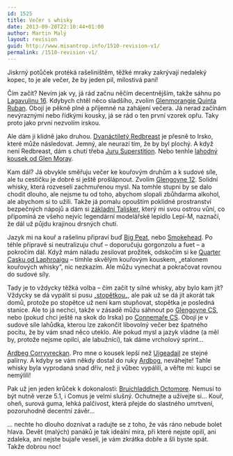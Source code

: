 ```yaml
---
id: 1525
title: Večer s whisky
date: 2013-09-28T22:10:44+01:00
author: Martin Malý
layout: revision
guid: http://www.misantrop.info/1510-revision-v1/
permalink: /1510-revision-v1/
---
```

Jiskrný potůček protéká rašeliništěm, těžké mraky zakrývají nedaleký kopec, to je ale večer, že by jeden pil, milostivá paní!

<!--more-->

Čím začít? Nevím jak vy, já rád začnu něčím decentnějším, takže sáhnu po [Lagavulinu 16](http://www.masterofmalt.com/whiskies/lagavulin-16-year-old-whisky/). Kdybych chtěl něco sladšího, zvolím [Glenmorangie Quinta Ruban](http://www.masterofmalt.com/whiskies/glenmorangie-quinta-ruban-whisky/?srh=1). Obojí je pěkně plné a příjemné na zahájení večera. Já nerad začínám nevýraznými nebo řídkými kousky, já se rád o ten první vzorek opřu. Taky proto jako první nezvolím irskou.

Ale dám ji klidně jako druhou. [Dvanáctiletý Redbreast](http://www.masterofmalt.com/whiskies/red-breast-12-year-old-whiskey/?srh=1) je přesně to Irsko, které může následovat. Jemný, ale neurazí tím, že by byl plochý. A když není Redbreast, dám s chutí třeba [Juru Superstition](http://www.masterofmalt.com/whiskies/isle-of-jura-superstition-whisky/?srh=1). Nebo tenhle [lahodný kousek od Glen Moray](http://www.masterofmalt.com/whiskies/glen-moray/glen-moray-17-year-old-1995-strictly-limited-carn-mor-whisky/?srh=1).

Kam dál? Já obvykle směřuju večer ke kouřovým druhům a k sudové síle, ale tu cestičku je dobré si ještě prošlápnout. Zvolím [Glengoyne 12](http://www.masterofmalt.com/whiskies/glengoyne/glengoyne-12-year-old-whisky/?srh=1). Solidní whisky, která rozveselí zachmuřenou mysl. Na tomhle stupni by se dalo chodit dlouho, ale nejsme tu od toho, abychom slopali zbůhdarma alkohol, ale abychom si to užili. Takže já pomalu opouštím poklidné prostranství bezpečných nápojů a dám si [základní Talisker](http://www.masterofmalt.com/whiskies/talisker-10-year-old-whisky/), který mi svou ostrou vůní, co připomíná ze všeho nejvíc legendární modelářské lepidlo Lepí-M, naznačí, že dál už půjdu krajinou drsných chutí.

Jazyk mi na kouř a rašelinu připraví buď [Big Peat](http://www.masterofmalt.com/whiskies/big-peat-whisky/?srh=1), nebo [Smokehead](http://www.masterofmalt.com/whiskies/smokehead-whisky/?srh=1). Po téhle přípravě si neutralizuju chuť &#8211; doporučuju gorgonzolu a fuet &#8211; a pokročím dál. Když mám náladu zesilovat prožitek, odskočím si ke [Quarter Casku od Laphroaigu](http://www.masterofmalt.com/whiskies/laphroaig-quarter-cask-whisky/?srh=1) &#8211; tímhle skvělým kouřovým kouskem, &#8222;etalonem kouřových whisky&#8220;, nic nezkazím. Ale můžu vynechat a pokračovat rovnou do sudové síly.

Tady je to vždycky těžká volba &#8211; čím začít ty silné whisky, aby bylo kam jít? Vždycky se dá vypálit si pusu &#8222;[stopětkou](http://www.masterofmalt.com/whiskies/glenfarclas-105-whisky/?srh=1)&#8222;, ale pak už se dá jít akorát tak domů, protože po stopětce už není kam stupňovat, stopětka je posledná stanice. Ale to já nechci, takže v zásadě můžu sáhnout po [Glengoyne CS](http://www.masterofmalt.com/whiskies/glengoyne/glengoyne-cask-strength-batch-1-whisky/?srh=1), nebo (pokud chci ještě na skok do Irska) po [Connemaře CS](http://www.masterofmalt.com/whiskies/connemara-peated-cask-strength-whiskey/?srh=1). Obojí je v sudové síle lahůdka, kterou lze zakončit libovolný večer bez špatného pocitu, že by vám snad něco uteklo. Ale pokud mysl a jazyk vládne (a měl by, protože nejsme opilci, ale labužníci), tak dáme vrcholový sprint&#8230;

[Ardbeg Corryvreckan](http://www.masterofmalt.com/whiskies/ardbeg-corryvreckan-single-malt-whisky/?srh=1). Pro mne o kousek lepší než [Uigeadail](http://www.masterofmalt.com/whiskies/ardbeg-uigeadail-whisky/?srh=1) ze stejné palírny. A kdyby se vám někdy dostal do ruky [Ardbog](http://www.masterofmalt.com/whiskies/ardbeg/ardbog-ardbeg-whisky/?srh=1), neváhejte! Tahle whisky byla vyprodaná snad dřív, než ji vůbec vypálili, a věřte mi: kupci se nemýlili!

Pak už jen jeden krůček k dokonalosti: [Bruichladdich Octomore](http://www.masterofmalt.com/whiskies/bruichladdich/bruichladdich-octomore-5-1-whisky/?srh=1). Nemusí to být nutně verze 5.1, i Comus je velmi slušný. Ochutnejte a užívejte si&#8230; Kouř, oheň, surová guma, lehká palčivost, která přejde do slastného umrtvení, pozoruhodně decentní závěr&#8230;

&#8230; nechte ho dlouho doznívat a radujte se z toho, že vás ráno nebude bolet hlava. Devět (malých) panáků je tak ideální míra, při které nejste opilí, ani zdaleka, ani nejste bujaře veselí, je vám zkrátka dobře a šli byste spát. Takže dobrou noc!